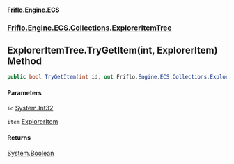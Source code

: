 #### [Friflo.Engine.ECS](index.md 'index')
### [Friflo.Engine.ECS.Collections](Friflo.Engine.ECS.Collections.md 'Friflo.Engine.ECS.Collections').[ExplorerItemTree](ExplorerItemTree.md 'Friflo.Engine.ECS.Collections.ExplorerItemTree')

## ExplorerItemTree.TryGetItem(int, ExplorerItem) Method

```csharp
public bool TryGetItem(int id, out Friflo.Engine.ECS.Collections.ExplorerItem item);
```
#### Parameters

<a name='Friflo.Engine.ECS.Collections.ExplorerItemTree.TryGetItem(int,Friflo.Engine.ECS.Collections.ExplorerItem).id'></a>

`id` [System.Int32](https://docs.microsoft.com/en-us/dotnet/api/System.Int32 'System.Int32')

<a name='Friflo.Engine.ECS.Collections.ExplorerItemTree.TryGetItem(int,Friflo.Engine.ECS.Collections.ExplorerItem).item'></a>

`item` [ExplorerItem](ExplorerItem.md 'Friflo.Engine.ECS.Collections.ExplorerItem')

#### Returns
[System.Boolean](https://docs.microsoft.com/en-us/dotnet/api/System.Boolean 'System.Boolean')